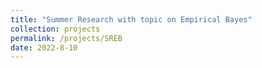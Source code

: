 ```yaml
---
title: "Summer Research with topic on Empirical Bayes"
collection: projects
permalink: /projects/SREB
date: 2022-8-10
---
```


